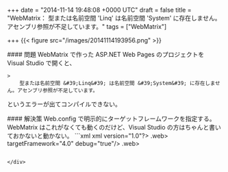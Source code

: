 
+++
date = "2014-11-14 19:48:08 +0000 UTC"
draft = false
title = "WebMatrix： 型または名前空間 &#39;Linq&#39; は名前空間 &#39;System&#39; に存在しません。アセンブリ参照が不足しています。"
tags = ["WebMatrix"]

+++
{{< figure src="/images/20141114193956.png"  >}}<br/>


<div class="section">
    #### 問題
    WebMatrix で作った ASP.NET Web Pages のプロジェクトを Visual Studio で開くと、

    >
        型または名前空間 &#39;Linq&#39; は名前空間 &#39;System&#39; に存在しません。アセンブリ参照が不足しています。

    
というエラーが出てコンパイルできない。

</div>
<div class="section">
    #### 解決策
    Web.config で明示的にターゲットフレームワークを指定する。WebMatrix はこれがなくても動くのだけど、Visual Studio の方はちゃんと書いておかないと動かない。
```xml
<!--?-->xml version="1.0"?>
<configuration></configuration>
  .web>
    targetFramework="4.0" debug="true"/>
  .web>


```このエラーが出るたびに「あぁ、あれか」と思うのだけど、いつも具体的なコードが思い出せなくて、結局ググってたりする。

</div>

